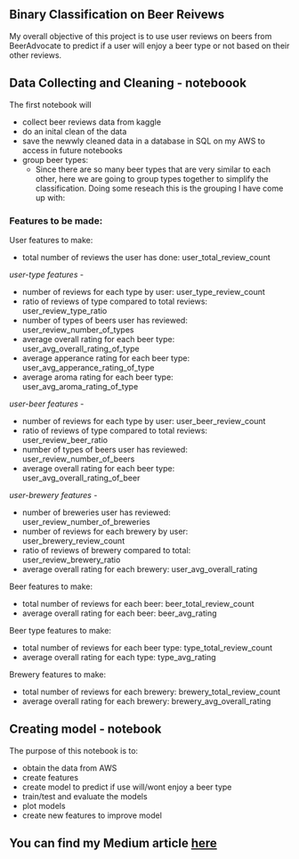 ## Binary Classification on Beer Reivews
My overall objective of this project is to use user reviews on beers from BeerAdvocate to predict if a user will enjoy a beer type or not based on their other reviews. 


## Data Collecting and Cleaning - noteboook 
The first notebook will 
- collect beer reviews data from kaggle
- do an inital clean of the data 
- save the newwly cleaned data in a database in SQL on my AWS to access in future notebooks
- group beer types: 
    - Since there are so many beer types that are very similar to each other, here we are going to group types together to simplify the classification. Doing some reseach this is the grouping I have come up with:



### Features to be made: 
User features to make:
   - total number of reviews the user has done: user_total_review_count  
   
 _user-type features_ -
   - number of reviews for each type by user: user_type_review_count
   - ratio of reviews of type compared to total reviews: user_review_type_ratio 
   - number of types of beers user has reviewed: user_review_number_of_types  
   - average overall rating for each beer type: user_avg_overall_rating_of_type
   - average apperance rating for each beer type: user_avg_apperance_rating_of_type
   - average aroma rating for each beer type: user_avg_aroma_rating_of_type
   
  _user-beer features_ -
   - number of reviews for each type by user: user_beer_review_count
   - ratio of reviews of type compared to total reviews: user_review_beer_ratio 
   - number of types of beers user has reviewed: user_review_number_of_beers  
   - average overall rating for each beer type: user_avg_overall_rating_of_beer 
   
   _user-brewery features_ - 
   - number of breweries user has reviewed: user_review_number_of_breweries
   - number of reviews for each brewery by user: user_brewery_review_count
   - ratio of reviews of brewery compared to total: user_review_brewery_ratio
   - average overall rating for each brewery: user_avg_overall_rating
        
Beer features to make:
   - total number of reviews for each beer: beer_total_review_count
   - average overall rating for each beer: beer_avg_rating
    
Beer type features to make:
   - total number of reviews for each beer type: type_total_review_count
   - average overall rating for each type: type_avg_rating 

Brewery features to make:
   - total number of reviews for each brewery: brewery_total_review_count
   - average overall rating for each brewery: brewery_avg_overall_rating 



## Creating model - notebook 
The purpose of this notebook is to:
- obtain the data from AWS
- create features
- create model to predict if use will/wont enjoy a beer type
- train/test and evaluate the models
- plot models
- create new features to improve model

## You can find my Medium article [here](https://medium.com/@samantharood2/analyzing-beer-reviews-be2432bd489f)

